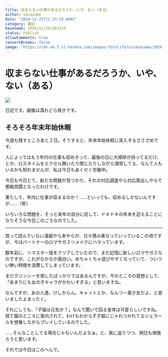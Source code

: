 ```yaml
---
title: 収まらない仕事があるだろうか、いや、ない（ある）
author: sasazame
date: "2024-12-25T11:33:19.000Z"
category: 雑記
basename: 2024/12/25/203319
status: Publish
allowComments: true
convertBreaks: false
image: "https://cdn-ak.f.st-hatena.com/images/fotolife/s/sasazame/20241225/20241225202740.png"
---
```

# 収まらない仕事があるだろうか、いや、ない（ある）

![](https://cdn-ak.f.st-hatena.com/images/fotolife/s/sasazame/20241225/20241225202740.png)

日記です。画像は濡れどら焼きです。

<!-- Extended Body -->

## そろそろ年末年始休暇

今週も残すところあと２日。そうすると、年末年始休暇に突入するささざめです。

人によってはもう年内の仕事も収めきって、最後の日に大掃除が待ってるだけ、とか、ロスタイムをエクセル開いたり閉じたりしながら満喫してる、なんて人もいるかも知れませんが、私は今日もあくせく労働中。

今日も今日とて、新たな問題が見つかり、それの対応調査やら対応案出しやらで悪戦苦闘となったわけです。

果たして、年内に仕事が収まるのか！……といっても、収めるしかないんですが……（笑）

いろいろな問題を、そっと来年の自分に託して、ドキドキの年末を迎えることになりそうな今日このごろなのでした。

* * *

買って読んでいない漫画やら本やらが、日々積み重なっていっているこの頃ですが、今はパートナーのロマサガ２リメイクにハマっています。

数年前に、リマスター版をクリアしていたので、まだ記憶に新しいロマサガ２なのですが、これがなかなか面白い。めちゃくちゃ遊びやすくなっていて、ついつい無い時間を浪費してしまっています。

まだクジンシーを倒したばっかりではあるんですが、今のところの感想として、「あまりにも女の子キャラがかわいすぎる」と思いますね。

なんですが、あの人達。けしからん。キャットとか、なんつー美少女だよ、と思いましたよまったく。

それにしても、「子猫は元気か？」なんて聞いて回る皇帝は可愛らしいですね。捨て猫のところに案内されて、わけもわからず子猫にじゃれつかれてるジェラールを想像しながらプレイしているのでした。

……そんなことしてる場合じゃないんだよなぁ。と、我に返りつつ、明日も頑張ろうと思います。

それでは今日はこのへんで。